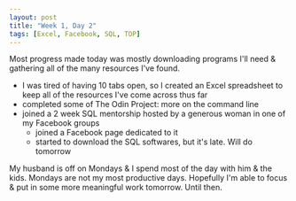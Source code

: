 ```yaml
---
layout: post
title: "Week 1, Day 2"
tags: [Excel, Facebook, SQL, TOP]
---
```


Most progress made today was mostly downloading programs I'll need & gathering all of the many resources I've found. 

- I was tired of having 10 tabs open, so I created an Excel spreadsheet to keep all of the resources I've come across thus far
- completed some of The Odin Project: more on the command line
- joined a 2 week SQL mentorship hosted by a generous woman in one of my Facebook groups
  * joined a Facebook page dedicated to it 
  * started to download the SQL softwares, but it's late. Will do tomorrow

My husband is off on Mondays & I spend most of the day with him & the kids. Mondays are not my most productive days. Hopefully I'm able to focus & put in some more meaningful work tomorrow. Until then.
